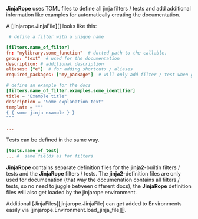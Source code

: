 **JinjaRope** uses TOML files to define all jinja filters / tests and add additional information like examples for automatically creating the documentation.

A [jinjarope.JinjaFile][] looks like this:

```toml
 # define a filter with a unique name

[filters.name_of_filter]
fn: "mylibrary.some_function"  # dotted path to the callable.
group: "text"  # used for the documentation
description: # additional description
aliases: ["e"]  # for adding shortcuts / aliases
required_packages: ["my_package"]  # will only add filter / test when given package is installed

# define an example for the docs
[filters.name_of_filter.examples.some_identifier]
title = "Example title"
description = "Some explanation text"
template = """
{ { some jinja example } }
"""

...
```

Tests can be defined in the same way.
```toml
[tests.name_of_test]
... #  same fields as for filters
```

**JinjaRope** contains separate definition files for the **jinja2**-builtin filters / tests
and the **JinjaRope** filters / tests. The **jinja2**-definition files are only used for documenation (that way the documenation contains all filters / tests, so no need to juggle between different docs), the **JinjaRope** definition files will also get loaded by the jinjarope environment.

Additional [JinjaFiles][jinjarope.JinjaFile] can get added to Environments easily via [jinjarope.Environment.load_jinja_file][].
